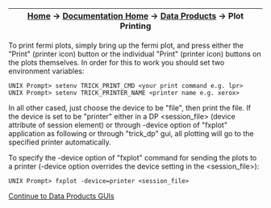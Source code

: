 | [Home](/trick) → [Documentation Home](../Documentation-Home) → [Data Products](Data-Products) → Plot Printing |
|------------------------------------------------------------------|

To print fermi plots, simply bring up the fermi plot, and press either the "Print" (printer icon) button or the individual "Print" (printer icon) buttons on the plots themselves. In order for this to work you should set two environment variables:

```
UNIX Prompt> setenv TRICK_PRINT_CMD <your print command e.g. lpr>
UNIX Prompt> setenv TRICK_PRINTER_NAME <printer name e.g. xerox>
```

In all other cased, just choose the device to be "file", then print the file. If the device is set to be "printer" either in a DP <session_file> (device attribute of session element) or through -device option of "fxplot" application as following or through "trick_dp" gui, all plotting will go to the specified printer automatically.

To specify the -device option of "fxplot" command for sending the plots to a printer (-device option overrides the device setting in the <session_file>):

```
UNIX Prompt> fxplot -device=printer <session_file>
```

[Continue to Data Products GUIs](Data-Products-GUIs)
